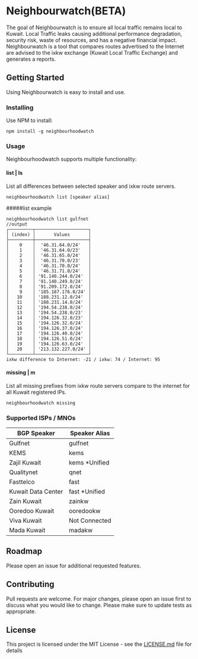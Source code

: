 # Neighbourwatch(BETA)
The goal of Neighbourwatch is to ensure all local traffic remains local to Kuwait. Local Traffic leaks causing additional performance degradation, security risk, waste of resources, and has a negative financial impact. Neighbourwatch is a tool that compares routes advertised to the Internet are advised to the ixkw exchange (Kuwait Local Traffic Exchange) and generates a reports.

## Getting Started
Using Neighbourwatch is easy to install and use.

### Installing
Use NPM to install:
```
npm install -g neighbourhoodwatch
```
### Usage
Neighbourhoodwatch supports multiple functionality:

#### list | ls
List all differences between selected speaker and ixkw route servers.
```
neighbourhoodwatch list [speaker alias]
```
#####list example
```
neighbourhoodwatch list gulfnet
//output
┌─────────┬────────────────────┐
│ (index) │       Values       │
├─────────┼────────────────────┤
│    0    │  '46.31.64.0/24'   │
│    1    │  '46.31.64.0/23'   │
│    2    │  '46.31.65.0/24'   │
│    3    │  '46.31.70.0/23'   │
│    4    │  '46.31.70.0/24'   │
│    5    │  '46.31.71.0/24'   │
│    6    │ '91.140.244.0/24'  │
│    7    │ '91.140.249.0/24'  │
│    8    │ '91.209.172.0/24'  │
│    9    │ '185.187.176.0/24' │
│   10    │ '188.231.12.0/24'  │
│   11    │ '188.231.14.0/24'  │
│   12    │ '194.54.238.0/24'  │
│   13    │ '194.54.238.0/23'  │
│   14    │ '194.126.32.0/23'  │
│   15    │ '194.126.32.0/24'  │
│   16    │ '194.126.37.0/24'  │
│   17    │ '194.126.40.0/24'  │
│   18    │ '194.126.51.0/24'  │
│   19    │ '194.126.63.0/24'  │
│   20    │ '213.132.227.0/24' │
└─────────┴────────────────────┘
ixkw difference to Internet: -21 / ixkw: 74 / Internet: 95
```

#### missing | m
List all missing prefixes from ixkw route servers compare to the internet for all Kuwait registered IPs.
```
neighbourhoodwatch missing
```

### Supported ISPs / MNOs
| BGP Speaker   | Speaker Alias     |
| ------------- | -------------     |
| Gulfnet       | gulfnet           |
| KEMS          | kems              |
| Zajil Kuwait  | kems  *Unified    |
| Qualitynet    | qnet              |
| Fasttelco     | fast              |
| Kuwait Data Center| fast *Unified |
| Zain Kuwait   | zainkw            | 
| Ooredoo Kuwait| ooredookw         |  
| Viva Kuwait   | Not Connected     | 
| Mada Kuwait   | madakw            |

## Roadmap
Please open an issue for additional requested features.

## Contributing
Pull requests are welcome. For major changes, please open an issue first to discuss what you would like to change.
Please make sure to update tests as appropriate.

## License
This project is licensed under the MIT License - see the [LICENSE.md](LICENSE.md) file for details